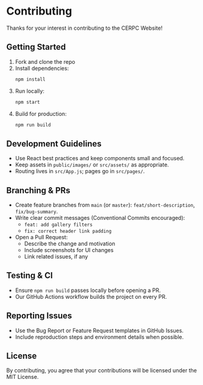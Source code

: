 # Contributing

Thanks for your interest in contributing to the CERPC Website!

## Getting Started

1. Fork and clone the repo
2. Install dependencies:
   ```bash
   npm install
   ```
3. Run locally:
   ```bash
   npm start
   ```
4. Build for production:
   ```bash
   npm run build
   ```

## Development Guidelines

- Use React best practices and keep components small and focused.
- Keep assets in `public/images/` or `src/assets/` as appropriate.
- Routing lives in `src/App.js`; pages go in `src/pages/`.

## Branching & PRs

- Create feature branches from `main` (or `master`): `feat/short-description`, `fix/bug-summary`.
- Write clear commit messages (Conventional Commits encouraged):
  - `feat: add gallery filters`
  - `fix: correct header link padding`
- Open a Pull Request:
  - Describe the change and motivation
  - Include screenshots for UI changes
  - Link related issues, if any

## Testing & CI

- Ensure `npm run build` passes locally before opening a PR.
- Our GitHub Actions workflow builds the project on every PR.

## Reporting Issues

- Use the Bug Report or Feature Request templates in GitHub Issues.
- Include reproduction steps and environment details when possible.

## License

By contributing, you agree that your contributions will be licensed under the MIT License.
